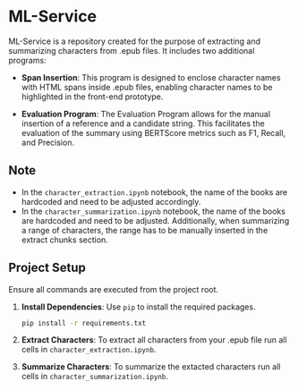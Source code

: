 # ML-Service

ML-Service is a repository created for the purpose of extracting and summarizing characters from .epub files. It includes two additional programs:

- **Span Insertion**: This program is designed to enclose character names with HTML spans inside .epub files, enabling character names to be highlighted in the front-end prototype.

- **Evaluation Program**: The Evaluation Program allows for the manual insertion of a reference and a candidate string. This facilitates the evaluation of the summary using BERTScore metrics such as F1, Recall, and Precision.

## Note

- In the `character_extraction.ipynb` notebook, the name of the books are hardcoded and need to be adjusted accordingly.
- In the `character_summarization.ipynb` notebook, the name of the books are hardcoded and need to be adjusted. Additionally, when summarizing a range of characters, the range has to be manually inserted in the extract chunks section.

## Project Setup
Ensure all commands are executed from the project root.

1. **Install Dependencies**: Use `pip` to install the required packages.
    ```bash
    pip install -r requirements.txt
    ```
2.  **Extract Characters**: To extract all characters from your .epub file run all cells in `character_extraction.ipynb`.

3.  **Summarize Characters**: To summarize the extacted characters run all cells in `character_summarization.ipynb`.
